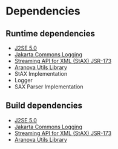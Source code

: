 # Dependencies #

## Runtime dependencies ##

  * [J2SE 5.0](http://java.sun.com/j2se/1.5.0/index.jsp)
  * [Jakarta Commons Logging](http://jakarta.apache.org/commons/logging/)
  * [Streaming API for XML (StAX) JSR-173](http://jcp.org/en/jsr/detail?id=173)
  * [Aranova Utils Library](http://www.aranova.es/files/aranova/ara-utils-1.0.0.zip)
  * StAX Implementation
  * Logger
  * SAX Parser Implementation

## Build dependencies ##

  * [J2SE 5.0](http://java.sun.com/j2se/1.5.0/index.jsp)
  * [Jakarta Commons Logging](http://jakarta.apache.org/commons/logging/)
  * [Streaming API for XML (StAX) JSR-173](http://jcp.org/en/jsr/detail?id=173)
  * [Aranova Utils Library](http://www.aranova.es/files/aranova/ara-utils-1.0.0.zip)